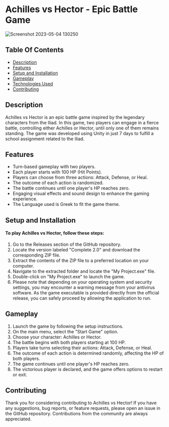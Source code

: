 # Achilles vs Hector - Epic Battle Game

![Screenshot 2023-05-04 130250](https://user-images.githubusercontent.com/78025790/236173859-32192bc6-6a46-48df-901e-3a7ecde328b3.png)

## Table Of Contents
* [Description](#description)
* [Features](#features)
* [Setup and Installation](#setup-and-installation)
* [Gameplay](#gameplay)
* [Technologies Used](#technologies-used)
* [Contributing](#contributing)

## Description
Achilles vs Hector is an epic battle game inspired by the legendary characters from the Iliad. In this game, two players can engage in a fierce battle, controlling either Achilles or Hector, until only one of them remains standing. The game was developed using Unity in just 7 days to fulfill a school assignment related to the Iliad.

## Features
* Turn-based gameplay with two players.
* Each player starts with 100 HP (Hit Points).
* Players can choose from three actions: Attack, Defense, or Heal.
* The outcome of each action is randomized.
* The battle continues until one player's HP reaches zero.
* Engaging visual effects and sound design to enhance the gaming experience.
* The Language used is Greek to fit the game theme. 

## Setup and Installation
#### To play Achilles vs Hector, follow these steps:

1. Go to the Releases section of the GitHub repository.
2. Locate the version labeled "Complete 2.0" and download the corresponding ZIP file.
3. Extract the contents of the ZIP file to a preferred location on your computer.
4. Navigate to the extracted folder and locate the "My Project.exe" file.
5. Double-click on "My Project.exe" to launch the game.
6. Please note that depending on your operating system and security settings, you may encounter a warning message from your antivirus software. As the game executable is provided directly from the official release, you can safely proceed by allowing the application to run.

## Gameplay
1. Launch the game by following the setup instructions.
2. On the main menu, select the "Start Game" option.
3. Choose your character: Achilles or Hector.
4. The battle begins with both players starting at 100 HP.
5. Players take turns selecting their actions: Attack, Defense, or Heal.
6. The outcome of each action is determined randomly, affecting the HP of both players.
7. The game continues until one player's HP reaches zero.
8. The victorious player is declared, and the game offers options to restart or exit.


## Contributing
Thank you for considering contributing to Achilles vs Hector! If you have any suggestions, bug reports, or feature requests, please open an issue in the GitHub repository. Contributions from the community are always appreciated.
